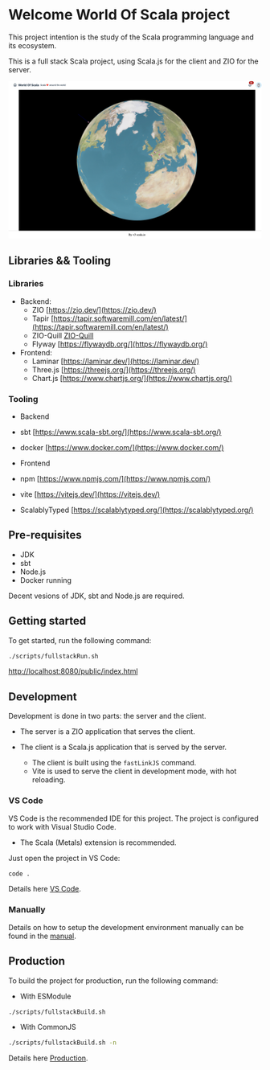 # Welcome World Of Scala project

This project intention is the study of the Scala programming language and its ecosystem.

This is a full stack Scala project, using Scala.js for the client and ZIO for the server.

![World Of Scala](./docs/images/worldofscala.png)

## Libraries && Tooling

### Libraries

* Backend:
  * ZIO [https://zio.dev/](https://zio.dev/)
  * Tapir [https://tapir.softwaremill.com/en/latest/](https://tapir.softwaremill.com/en/latest/)
  * ZIO-Quill [ZIO-Quill](https://zio.dev/zio-quill/)
  * Flyway [https://flywaydb.org/](https://flywaydb.org/)
* Frontend:
  * Laminar [https://laminar.dev/](https://laminar.dev/)
  * Three.js [https://threejs.org/](https://threejs.org/)
  * Chart.js [https://www.chartjs.org/](https://www.chartjs.org/)

### Tooling

* Backend
* sbt [https://www.scala-sbt.org/](https://www.scala-sbt.org/)
* docker [https://www.docker.com/](https://www.docker.com/)

* Frontend
* npm [https://www.npmjs.com/](https://www.npmjs.com/)
* vite [https://vitejs.dev/](https://vitejs.dev/)
* ScalablyTyped [https://scalablytyped.org/](https://scalablytyped.org/)

## Pre-requisites

* JDK
* sbt
* Node.js
* Docker running

Decent vesions of JDK, sbt and Node.js are required.

## Getting started

To get started, run the following command:

```bash
./scripts/fullstackRun.sh
```

<http://localhost:8080/public/index.html>

## Development

Development is done in two parts: the server and the client.

* The server is a ZIO application that serves the client.

* The client is a Scala.js application that is served by the server.

  * The client is built using the `fastLinkJS` command.
  * Vite is used to serve the client in development mode, with hot reloading.

### VS Code

VS Code is the recommended IDE for this project. The project is configured to work with Visual Studio Code.

* The Scala (Metals) extension is recommended.

Just open the project in VS Code:

```bash
code .
```

Details here [VS Code](./docs/vscode.md).

### Manually

Details on how to setup the development environment manually can be found in the [manual](./docs/manual.md).

## Production

To build the project for production, run the following command:

* With ESModule

```bash
./scripts/fullstackBuild.sh
```

* With CommonJS

```bash
./scripts/fullstackBuild.sh -n
```

Details here [Production](./docs/production.md).
